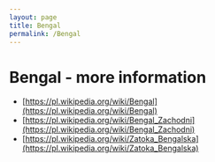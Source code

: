 ```yaml
---
layout: page
title: Bengal
permalink: /Bengal
---
```

# **Bengal** - more information 
- [https://pl.wikipedia.org/wiki/Bengal](https://pl.wikipedia.org/wiki/Bengal) 
- [https://pl.wikipedia.org/wiki/Bengal_Zachodni](https://pl.wikipedia.org/wiki/Bengal_Zachodni) 
- [https://pl.wikipedia.org/wiki/Zatoka_Bengalska](https://pl.wikipedia.org/wiki/Zatoka_Bengalska) 
